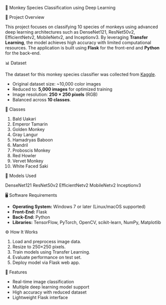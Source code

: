 🐒 Monkey Species Classification using Deep Learning

📌 Project Overview

This project focuses on classifying 10 species of monkeys using advanced deep learning architectures such as DenseNet121, ResNet50v2, EfficientNetv2, MobileNetv2, and Inceptionv3. By leveraging **Transfer Learning**, the model achieves high accuracy with limited computational resources. The application is built using **Flask** for the front-end and **Python** for the back-end.

📊 Dataset

The dataset for this monkey species classifier was collected from [Kaggle](https://www.kaggle.com/datasets/utkarshsaxenadn/10-species-of-monkey-multiclass-classification/data).

* Original dataset size: ~10,000 color images
* Reduced to: **5,000 images** for optimized training
* Image resolution: **250 × 250 pixels** (RGB)
* Balanced across **10 classes**.

📂 Classes

1. Bald Uakari
2. Emperor Tamarin
3. Golden Monkey
4. Gray Langur
5. Hamadryas Baboon
6. Mandril
7. Proboscis Monkey
8. Red Howler
9. Vervet Monkey
10. White Faced Saki

🧠 Models Used

DenseNet121
ResNet50v2
EfficientNetv2
MobileNetv2
Inceptionv3

🖥️ Software Requirements

* **Operating System:** Windows 7 or later (Linux/macOS supported)
* **Front-End:** Flask
* **Back-End:** Python
* **Libraries:** TensorFlow, PyTorch, OpenCV, scikit-learn, NumPy, Matplotlib

⚙️ How It Works

1. Load and preprocess image data.
2. Resize to 250×250 pixels.
3. Train models using Transfer Learning.
4. Evaluate performance on test set.
5. Deploy model via Flask web app.

🚀 Features

* Real-time image classification
* Multiple deep learning model support
* High accuracy with reduced dataset
* Lightweight Flask interface



